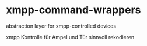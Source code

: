 xmpp-command-wrappers
=====================

abstraction layer for xmpp-controlled devices

xmpp Kontrolle für Ampel und Tür sinnvoll rekodieren

